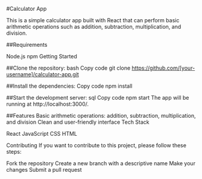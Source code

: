 #Calculator App

This is a simple calculator app built with React that can perform basic arithmetic operations such as addition, subtraction, multiplication, and division.

##Requirements

Node.js
npm
Getting Started

##Clone the repository:
bash
Copy code
git clone https://github.com/[your-username]/calculator-app.git

##Install the dependencies:
Copy code
npm install

##Start the development server:
sql
Copy code
npm start
The app will be running at http://localhost:3000/.

##Features
Basic arithmetic operations: addition, subtraction, multiplication, and division
Clean and user-friendly interface
Tech Stack

React
JavaScript
CSS
HTML

Contributing
If you want to contribute to this project, please follow these steps:

Fork the repository
Create a new branch with a descriptive name
Make your changes
Submit a pull request
